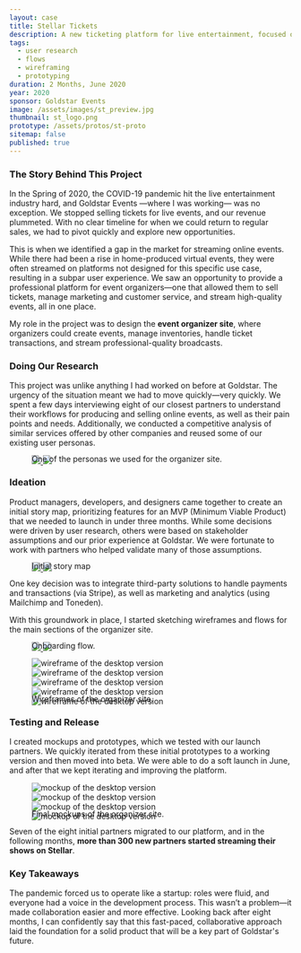 ```yaml
---
layout: case
title: Stellar Tickets
description: A new ticketing platform for live entertainment, focused on online events.
tags: 
  - user research
  - flows
  - wireframing
  - prototyping
duration: 2 Months, June 2020
year: 2020
sponsor: Goldstar Events
image: /assets/images/st_preview.jpg
thumbnail: st_logo.png
prototype: /assets/protos/st-proto
sitemap: false
published: true
---
```


### The Story Behind This Project

In the Spring of 2020, the COVID-19 pandemic hit the live entertainment industry hard, and Goldstar Events —where I was working— was no exception. We stopped selling tickets for live events, and our revenue plummeted. With no clear timeline for when we could return to regular sales, we had to pivot quickly and explore new opportunities.

This is when we identified a gap in the market for streaming online events. While there had been a rise in home-produced virtual events, they were often streamed on platforms not designed for this specific use case, resulting in a subpar user experience. We saw an opportunity to provide a professional platform for event organizers—one that allowed them to sell tickets, manage marketing and customer service, and stream high-quality events, all in one place.

My role in the project was to design the **event organizer site**, where organizers could create events, manage inventories, handle ticket transactions, and stream professional-quality broadcasts.

### Doing Our Research

This project was unlike anything I had worked on before at Goldstar. The urgency of the situation meant we had to move quickly—very quickly. We spent a few days interviewing eight of our closest partners to understand their workflows for producing and selling online events, as well as their pain points and needs. Additionally, we conducted a competitive analysis of similar services offered by other companies and reused some of our existing user personas.

<figure>
<!-- thumbnail image wrapped in a link -->
<a href="#img0">
  <img src="/assets/images/stellar_persona_small.jpg" class="thumbnail">
</a>

<!-- lightbox container hidden with CSS -->
<a href="#_" class="lightbox" id="img0">
  <img src="/assets/images/stellar_persona.jpg">
</a>
<figcaption style="margin-top:-1.5em;">One of the personas we used for the organizer site.</figcaption>
</figure>

### Ideation

Product managers, developers, and designers came together to create an initial story map, prioritizing features for an MVP (Minimum Viable Product) that we needed to launch in under three months. While some decisions were driven by user research, others were based on stakeholder assumptions and our prior experience at Goldstar. We were fortunate to work with partners who helped validate many of those assumptions.

<figure>
<!-- thumbnail image wrapped in a link -->
<a href="#img1">
  <img src="/assets/images/stellar-storymap_small.jpg" class="thumbnail">
</a>

<!-- lightbox container hidden with CSS -->
<a href="#_" class="lightbox" id="img1">
  <img src="/assets/images/stellar-storymap.jpg">
</a>
<figcaption style="margin-top:-1.5em;">Initial story map</figcaption>
</figure>

One key decision was to integrate third-party solutions to handle payments and transactions (via Stripe), as well as marketing and analytics (using Mailchimp and Toneden).

With this groundwork in place, I started sketching wireframes and flows for the main sections of the organizer site.

<figure>
  <!-- thumbnail image wrapped in a link -->
  <a href="#img11">
    <img src="/assets/images/st-onboarding_flow_small.jpg" class="thumbnail">
  </a>
  <!-- lightbox container hidden with CSS -->
  <a href="#_" class="lightbox" id="img11">
    <img src="/assets/images/st-onboarding_flow.jpg">
  </a>
  <figcaption style="margin-top:-1.5em;">Onboarding flow.</figcaption>
</figure>

<figure>
  <div class="carousel" data-flickity='{ "imagesLoaded": true, "percentPosition": false }'>
    <img src="/assets/images/st-wire1.jpg" alt="wireframe of the desktop version">
    <img src="/assets/images/st-wire2.jpg" alt="wireframe of the desktop version">
    <img src="/assets/images/st-wire3.jpg" alt="wireframe of the desktop version">
    <img src="/assets/images/st-wire4.jpg" alt="wireframe of the desktop version">
    <img src="/assets/images/st-wire5.jpg" alt="wireframe of the desktop version">
  </div>
  <figcaption style="margin-top:-1.5em;">Wireframes of the organizer site.</figcaption>
</figure>

### Testing and Release

I created mockups and prototypes, which we tested with our launch partners. We quickly iterated from these initial prototypes to a working version and then moved into beta. We were able to do a soft launch in June, and after that we kept iterating and improving the platform.

<figure>
  <div class="carousel" data-flickity='{ "imagesLoaded": true, "percentPosition": false }'>
    <img src="/assets/images/st-mock1.jpg" alt="mockup of the desktop version">
    <img src="/assets/images/st-mock2.jpg" alt="mockup of the desktop version">
    <img src="/assets/images/st-mock3.jpg" alt="mockup of the desktop version">
    <img src="/assets/images/st-mock5.jpg" alt="mockup of the desktop version">
  </div>
  <figcaption style="margin-top:-1.5em;">Final mockups of the organizer site.</figcaption>
</figure>

Seven of the eight initial partners migrated to our platform, and in the following months, **more than 300 new partners started streaming their shows on Stellar**.

### Key Takeaways

The pandemic forced us to operate like a startup: roles were fluid, and everyone had a voice in the development process. This wasn’t a problem—it made collaboration easier and more effective. Looking back after eight months, I can confidently say that this fast-paced, collaborative approach laid the foundation for a solid product that will be a key part of Goldstar's future.

<script src="/assets/js/flickity.js"></script>
